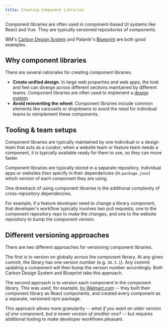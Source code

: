 ```yaml
---
title: Creating Component Libraries
---
```


Component libraries are often used in component-based UI systems like React and Vue. They are typically versioned repositories of components.

IBM's [Carbon Design System](http://carbondesignsystem.com/) and Palantir's [Blueprint](https://blueprintjs.com/) are both good examples.

## Why component libraries

There are several rationales for creating component libraries.

-   **Create unified design**. In large web properties and web apps, the look and feel can diverge across different sections maintained by different teams. Component libraries are often used to implement a [design system](https://www.designsystems.com/).
-   **Avoid reinventing the wheel**. Component libraries include common elements like carousels or dropdowns to avoid the need for individual teams to reimplement these components.

## Tooling & team setups

Component libraries are typically maintained by one individual or a design team that acts as a curator; when a website team or feature team needs a component, it is typically available ready for them to use, so they can move faster.

Component libraries are typically stored in a separate repository. Individual apps or websites then specify in their dependencies (in `package.json`) which version of each component they are using.

One drawback of using component libraries is the additional complexity of cross-repository dependencies.

For example, if a feature developer need to change a library component, that developer's workflow typically involves two pull requests; one to the component repository repo to make the changes, and one to the website repository to bump the component version.

## Different versioning approaches

There are two different approaches for versioning component libraries.

The first is to version on globally across the component library. At any given commit, the library has one version number (e.g. `30.3.1`). Any commit updating a component will then bump the version number accordingly. Both Carbon Design System and Blueprint take this approach.

The second approach is to version each component in the component library. This was used, for example, [by Walmart.com](https://medium.com/walmartlabs/how-to-achieve-reusability-with-react-components-81edeb7fb0e0) -- they built their component library as React components, and created every component as a separate, versioned npm package.

This approach allows more granularity -- _what if you want an older version of one component, but a newer version of another one?_ -- but requires additional tooling to make developer workflows pleasant.
